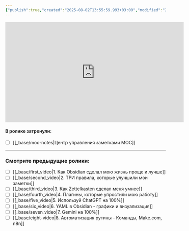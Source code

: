```yaml
---
{"publish":true,"created":"2025-08-02T13:55:59.993+03:00","modified":"2025-08-02T13:56:00.002+03:00","cssclasses":""}
---
```


<iframe width="560" height="315" src="https://www.youtube.com/embed/Nu_dpRROy98?si=0tRy0FbWUz58RYA5" title="YouTube video player" frameborder="0" allow="accelerometer; autoplay; clipboard-write; encrypted-media; gyroscope; picture-in-picture; web-share" referrerpolicy="strict-origin-when-cross-origin" allowfullscreen></iframe>


#### **В ролике затронули**:

- [ ] [[_base/moc-notes\|Центр управления заметками MOC]]


---
### Смотрите предыдущие ролики:

- [ ] [[_base/first_video\|1. Как Obsidian сделал мою жизнь проще и лучше]]
- [ ] [[_base/second_video\|2. ТРИ правила, которые улучшили мои заметки]]
- [ ] [[_base/third_video\|3. Как Zettelkasten сделал меня умнее]]
- [ ] [[_base/fourth_video\|4. Плагины, которые упростили мою работу]]
- [ ] [[_base/five_video\|5. Используй ChatGPT на 100%]]
- [ ] [[_base/six_video\|6. YAML в Obsidian - графики и визуализация]]
- [ ] [[_base/seven_video\|7. Gemini на 100%]]
- [ ] [[_base/eight-video\|8. Автоматизация рутины - Команды, Make.com, n8n]]